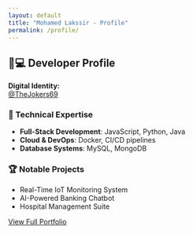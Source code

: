 ```yaml
---
layout: default
title: "Mohamed Lakssir - Profile"
permalink: /profile/
---
```


## 👨💻 Developer Profile

**Digital Identity:**  
[@TheJokers69](https://github.com/thejokers69)

### 🚀 Technical Expertise
- **Full-Stack Development**: JavaScript, Python, Java
- **Cloud & DevOps**: Docker, CI/CD pipelines
- **Database Systems**: MySQL, MongoDB

### 🏆 Notable Projects
- Real-Time IoT Monitoring System
- AI-Powered Banking Chatbot
- Hospital Management Suite

[View Full Portfolio](/projects)